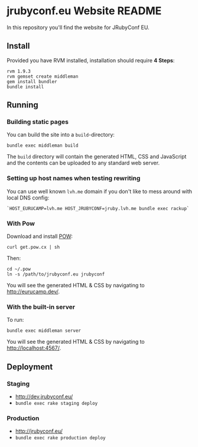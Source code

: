 jrubyconf.eu Website README
===========================

In this repository you'll find the website for JRubyConf EU.

Install
-------

Provided you have RVM installed, installation should require **4 Steps**:

    rvm 1.9.3
    rvm gemset create middleman
    gem install bundler
    bundle install

Running
-------

### Building static pages

You can build the site into a `build`-directory:

    bundle exec middleman build

The `build` directory will contain the generated HTML, CSS and JavaScript and
the contents can be uploaded to any standard web server.

### Setting up host names when testing rewriting

You can use well known `lvh.me` domain if you don't like to mess around with local DNS config:

    `HOST_EURUCAMP=lvh.me HOST_JRUBYCONF=jruby.lvh.me bundle exec rackup`

### With Pow

Download and install [POW](http://pow.cx/):

    curl get.pow.cx | sh

Then:

    cd ~/.pow
    ln -s /path/to/jrubyconf.eu jrubyconf

You will see the generated HTML & CSS by navigating to <http://eurucamp.dev/>.

### With the built-in server

To run:

    bundle exec middleman server

You will see the generated HTML & CSS by navigating to <http://localhost:4567/>.

Deployment
----------

### Staging

* <http://dev.jrubyconf.eu/>
* `bundle exec rake staging deploy`

### Production

* <http://jrubyconf.eu/>
* `bundle exec rake production deploy`
